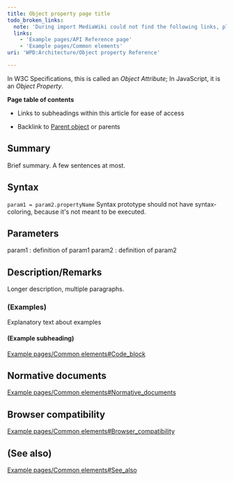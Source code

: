 ```yaml
---
title: Object property page title
todo_broken_links:
  note: 'During import MediaWiki could not find the following links, please fix and adjust this list.'
  links:
    - 'Example pages/API Reference page'
    - 'Example pages/Common elements'
uri: 'WPD:Architecture/Object property Reference'

---
```

In W3C Specifications, this is called an *Object Attribute*; In JavaScript, it is an *Object Property*.

**Page table of contents**

-   Links to subheadings within this article for ease of access

-   Backlink to [Parent object](/w/index.php?title=Example_pages/API_Reference_page&action=edit&redlink=1) or parents

## <span>Summary</span>

Brief summary. A few sentences at most.

## <span>Syntax</span>

`param1 = param2.propertyName` Syntax prototype should not have syntax-coloring, because it's not meant to be executed.

## <span>Parameters</span>

param1
:   definition of param1
param2
:   definition of param2

## <span>Description/Remarks</span>

Longer description, multiple paragraphs.

### <span>(Examples)</span>

Explanatory text about examples

#### <span>(Example subheading)</span>

[Example pages/Common elements\#Code\_block](/w/index.php?title=Example_pages/Common_elements&action=edit&redlink=1)

## <span>Normative documents</span>

[Example pages/Common elements\#Normative\_documents](/w/index.php?title=Example_pages/Common_elements&action=edit&redlink=1)

## <span>Browser compatibility</span>

[Example pages/Common elements\#Browser\_compatibility](/w/index.php?title=Example_pages/Common_elements&action=edit&redlink=1)

## <span>(See also)</span>

[Example pages/Common elements\#See\_also](/w/index.php?title=Example_pages/Common_elements&action=edit&redlink=1)